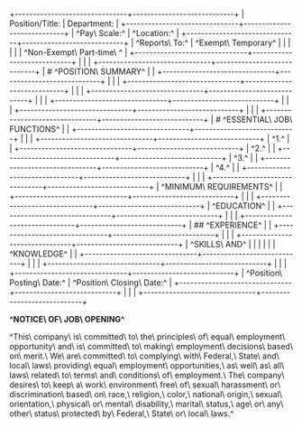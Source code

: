 +-------------------------------+----------------------------+
| Position/Title:               | Department:                |
+-------------------------------+----------------------------+
| ^Pay\ Scale:^                 | ^Location:^                |
+-------------------------------+----------------------------+
| ^Reports\ To:^                | ^Exempt\ Temporary^        |
|                               |                            |
|                               | ^Non-Exempt\ Part-time\ ^  |
+-------------------------------+----------------------------+
|                               |                            |
+-------------------------------+----------------------------+
| # ^POSITION\ SUMMARY^         |                            |
+-------------------------------+----------------------------+
|                               |                            |
+-------------------------------+----------------------------+
|                               |                            |
+-------------------------------+----------------------------+
|                               |                            |
+-------------------------------+----------------------------+
|                               |                            |
+-------------------------------+----------------------------+
|                               |                            |
+-------------------------------+----------------------------+
| # ^ESSENTIAL\ JOB\ FUNCTIONS^ |                            |
+-------------------------------+----------------------------+
|                               |                            |
+-------------------------------+----------------------------+
| ^1.^                          |                            |
+-------------------------------+----------------------------+
| ^2.^                          |                            |
+-------------------------------+----------------------------+
| ^3.^                          |                            |
+-------------------------------+----------------------------+
| ^4.^                          |                            |
+-------------------------------+----------------------------+
|                               |                            |
+-------------------------------+----------------------------+
| ^MINIMUM\ REQUIREMENTS^       |                            |
+-------------------------------+----------------------------+
|                               |                            |
+-------------------------------+----------------------------+
| ^EDUCATION^                   |                            |
+-------------------------------+----------------------------+
|                               |                            |
+-------------------------------+----------------------------+
| ## ^EXPERIENCE^               |                            |
+-------------------------------+----------------------------+
|                               |                            |
+-------------------------------+----------------------------+
| ^SKILLS\ AND^                 |                            |
|                               |                            |
| ^KNOWLEDGE^                   |                            |
+-------------------------------+----------------------------+
|                               |                            |
+-------------------------------+----------------------------+
|                               |                            |
+-------------------------------+----------------------------+
| ^Position\ Posting\ Date:^    | ^Position\ Closing\ Date:^ |
+-------------------------------+----------------------------+
|                               |                            |
+-------------------------------+----------------------------+

**^NOTICE\ OF\ JOB\ OPENING^**

^This\ company\ is\ committed\ to\ the\ principles\ of\ equal\ employment\ opportunity\ and\ is\ committed\ to\ making\ employment\ decisions\ based\ on\ merit.\ We\ are\ committed\ to\ complying\ with\ Federal,\ State\ and\ local\ laws\ providing\ equal\ employment\ opportunities,\ as\ well\ as\ all\ laws\ related\ to\ terms\ and\ conditions\ of\ employment.\ The\ company\ desires\ to\ keep\ a\ work\ environment\ free\ of\ sexual\ harassment\ or\ discrimination\ based\ on\ race,\ religion,\ color,\ national\ origin,\ sexual\ orientation,\ physical\ or\ mental\ disability,\ marital\ status,\ age\ or\ any\ other\ status\ protected\ by\ Federal,\ State\ or\ local\ laws.^
